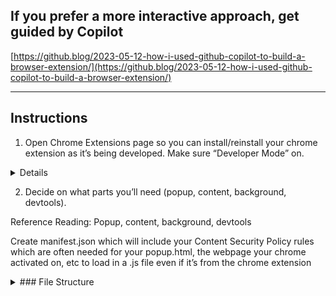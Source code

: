 ## If you prefer a more interactive approach, get guided by Copilot

[https://github.blog/2023-05-12-how-i-used-github-copilot-to-build-a-browser-extension/](https://github.blog/2023-05-12-how-i-used-github-copilot-to-build-a-browser-extension/)  

  
---

## Instructions

  

1. Open Chrome Extensions page so you can install/reinstall your chrome extension as it’s being developed. Make sure “Developer Mode” on.


<details>
<summary>Details</summary>

[chrome://extensions](chrome://extensions)  

Or: Chrome → ... -→ More Tools → Extensions. Make sure "Developer mode" is on at the top right  

![](https://i.imgur.com/P89AAGz.png)

</details>


2. Decide on what parts you’ll need (popup, content, background, devtools).

Reference Reading: Popup, content, background, devtools

Create manifest.json which will include your Content Security Policy rules which are often needed for your popup.html, the webpage your chrome activated on, etc to load in a .js file even if it’s from the chrome extension

<details>  
<summary>### File Structure</summary>  
Bare minimum example:
manfiest.json
popup.js
popup.html
content.js

More fleshed out:
![](https://i.imgur.com/10ajaTK.png)

</details>